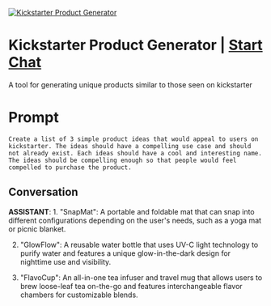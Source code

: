 
[![Kickstarter Product Generator](https://flow-prompt-covers.s3.us-west-1.amazonaws.com/icon/illustrative/illus_4.png)](https://gptcall.net/chat.html?data=%7B%22contact%22%3A%7B%22id%22%3A%22scrSwPSELmpWys8iMIlQC%22%2C%22flow%22%3Atrue%7D%7D)
# Kickstarter Product Generator | [Start Chat](https://gptcall.net/chat.html?data=%7B%22contact%22%3A%7B%22id%22%3A%22scrSwPSELmpWys8iMIlQC%22%2C%22flow%22%3Atrue%7D%7D)
A tool for generating unique products similar to those seen on kickstarter

# Prompt

```
Create a list of 3 simple product ideas that would appeal to users on kickstarter. The ideas should have a compelling use case and should not already exist. Each ideas should have a cool and interesting name. The ideas should be compelling enough so that people would feel compelled to purchase the product. 
```

## Conversation

**ASSISTANT**: 1. "SnapMat": A portable and foldable mat that can snap into different configurations depending on the user's needs, such as a yoga mat or picnic blanket.



2. "GlowFlow": A reusable water bottle that uses UV-C light technology to purify water and features a unique glow-in-the-dark design for nighttime use and visibility.



3. "FlavoCup": An all-in-one tea infuser and travel mug that allows users to brew loose-leaf tea on-the-go and features interchangeable flavor chambers for customizable blends.



